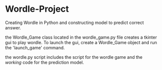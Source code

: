 # Wordle-Project
Creating Wordle in Python and constructing model to predict correct answer.

the Wordle_Game class located in the wordle_game.py file creates a tkinter gui to play wordle. To launch the gui, create a Wordle_Game object and run the 'launch_game' command.

the wordle.py script includes the script for the wordle game and the *working* code for the prediction model.